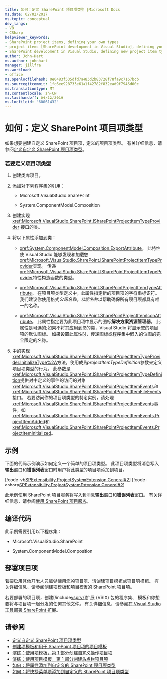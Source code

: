 ```yaml
---
title: 如何：定义 SharePoint 项目项类型 |Microsoft Docs
ms.date: 02/02/2017
ms.topic: conceptual
dev_langs:
- VB
- CSharp
helpviewer_keywords:
- SharePoint project items, defining your own types
- project items [SharePoint development in Visual Studio], defining your own types
- SharePoint development in Visual Studio, defining new project item types
author: John-Hart
ms.author: johnhart
manager: jillfra
ms.workload:
- office
ms.openlocfilehash: 0e0483f535dfd7a483d2b83728f78fa9c7167bcb
ms.sourcegitcommit: 1fc6ee928733e61a1f42782f832ead9f7946d00c
ms.translationtype: MT
ms.contentlocale: zh-CN
ms.lasthandoff: 04/22/2019
ms.locfileid: "60061432"
---
```

# <a name="how-to-define-a-sharepoint-project-item-type"></a>如何：定义 SharePoint 项目项类型
  如果想要创建自定义 SharePoint 项目项，定义的项目项类型。 有关详细信息，请参阅[定义自定义 SharePoint 项目项类型](../sharepoint/defining-custom-sharepoint-project-item-types.md)。

### <a name="to-define-a-project-item-type"></a>若要定义项目项类型

1. 创建类库项目。

2. 添加对下列程序集的引用：

    - Microsoft.VisualStudio.SharePoint

    - System.ComponentModel.Composition

3. 创建实现 <xref:Microsoft.VisualStudio.SharePoint.ISharePointProjectItemTypeProvider> 接口的类。

4. 将以下属性添加到类：

    - <xref:System.ComponentModel.Composition.ExportAttribute>。 此特性使 Visual Studio 能够发现和加载您<xref:Microsoft.VisualStudio.SharePoint.ISharePointProjectItemTypeProvider>实现。 传递<xref:Microsoft.VisualStudio.SharePoint.ISharePointProjectItemTypeProvider>特性构造函数的类型。

    - <xref:Microsoft.VisualStudio.SharePoint.SharePointProjectItemTypeAttribute>。 在项目项类型定义中，此属性指定新的项目项的字符串标识符。 我们建议你使用格式*公司名称*。*功能名称*以帮助确保所有项目项都具有唯一的名称。

    - <xref:Microsoft.VisualStudio.SharePoint.SharePointProjectItemIconAttribute>。 此属性指定要为此项目项中显示的图标**解决方案资源管理器**。 此属性是可选的;如果不将其应用到您的类，Visual Studio 将显示您的项目项的默认图标。 如果设置此属性时，传递图标或程序集中嵌入的位图的完全限定的名称。

5. 中的实现<xref:Microsoft.VisualStudio.SharePoint.ISharePointProjectItemTypeProvider.InitializeType%2A>方法，使用成员*projectItemTypeDefinition*参数来定义项目项类型的行为。 此参数是<xref:Microsoft.VisualStudio.SharePoint.ISharePointProjectItemTypeDefinition>提供对中定义的事件的访问的对象<xref:Microsoft.VisualStudio.SharePoint.ISharePointProjectItemEvents>和<xref:Microsoft.VisualStudio.SharePoint.ISharePointProjectItemFileEvents>接口。 若要访问你的项目项类型的特定实例，请处理<xref:Microsoft.VisualStudio.SharePoint.ISharePointProjectItemEvents>事件，如<xref:Microsoft.VisualStudio.SharePoint.ISharePointProjectItemEvents.ProjectItemAdded>和<xref:Microsoft.VisualStudio.SharePoint.ISharePointProjectItemEvents.ProjectItemInitialized>。

## <a name="example"></a>示例
 下面的代码示例演示如何定义一个简单的项目项类型。 此项目项类型将消息写入**输出**窗口和**错误列表**窗口时用户将此类型的项目项添加到项目。

 [!code-vb[SPExtensibility.ProjectSystemExtension.General#2](../sharepoint/codesnippet/VisualBasic/projectsystemexamples/extension/projectitemtype.vb#2)]
 [!code-csharp[SPExtensibility.ProjectSystemExtension.General#2](../sharepoint/codesnippet/CSharp/projectsystemexamples/extension/projectitemtype.cs#2)]

 此示例使用 SharePoint 项目服务将写入到消息**输出**窗口和**错误列表**窗口。 有关详细信息，请参阅[使用 SharePoint 项目服务](../sharepoint/using-the-sharepoint-project-service.md)。

## <a name="compile-the-code"></a>编译代码
 此示例需要引用以下程序集：

- Microsoft.VisualStudio.SharePoint

- System.ComponentModel.Composition

## <a name="deploy-the-project-item"></a>部署项目项
 若要启用其他开发人员能够使用您的项目项，请创建项目模板或项目项模板。 有关详细信息，请参阅[创建项模板和项目模板的 SharePoint 项目项](../sharepoint/creating-item-templates-and-project-templates-for-sharepoint-project-items.md)。

 若要部署的项目项，创建[!include[vsprvs](../sharepoint/includes/vsprvs-md.md)]扩展 (VSIX) 包的程序集、 模板和你想要将与项目项一起分发的任何其他文件。 有关详细信息，请参阅[在 Visual Studio 工具部署 SharePoint 扩展](../sharepoint/deploying-extensions-for-the-sharepoint-tools-in-visual-studio.md)。

## <a name="see-also"></a>请参阅
- [定义自定义 SharePoint 项目项类型](../sharepoint/defining-custom-sharepoint-project-item-types.md)
- [创建项模板和用于 SharePoint 项目项的项目模板](../sharepoint/creating-item-templates-and-project-templates-for-sharepoint-project-items.md)
- [演练：使用项模板，第 1 部分创建自定义操作项目项](../sharepoint/walkthrough-creating-a-custom-action-project-item-with-an-item-template-part-1.md)
- [演练：使用项目模板，第 1 部分创建站点栏项目项](../sharepoint/walkthrough-creating-a-site-column-project-item-with-a-project-template-part-1.md)
- [如何：将属性添加到自定义的 SharePoint 项目项类型](../sharepoint/how-to-add-a-property-to-a-custom-sharepoint-project-item-type.md)
- [如何：将快捷菜单项添加到自定义的 SharePoint 项目项类型](../sharepoint/how-to-add-a-shortcut-menu-item-to-a-custom-sharepoint-project-item-type.md)
